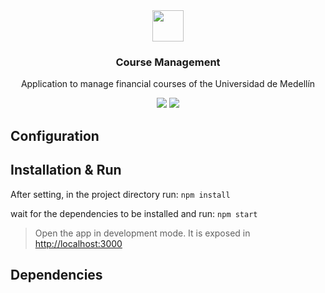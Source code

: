 <center>
<img src="https://cdn-icons-png.flaticon.com/512/4762/4762311.png" width="50" alt="">
<h3>Course Management</h3>
<p>Application to manage financial courses of the Universidad de Medellín</p>
<img src="https://img.shields.io/badge/React-61dafb?style=for-the-badge&logo=react&logoColor=grey"> <img src="https://img.shields.io/badge/Firebase-FFA000?style=for-the-badge&logo=firebase&logoColor=white">
</center>

## Configuration

## Installation & Run

After setting, in the project directory run:
`npm install`

wait for the dependencies to be installed and run:
`npm start`

> Open the app in development mode.
> It is exposed in [http://localhost:3000](http://localhost:3000)

## Dependencies
